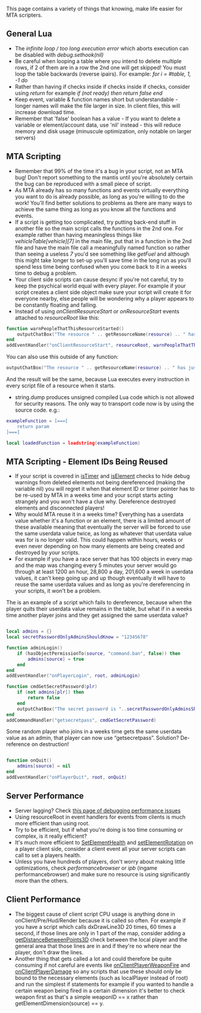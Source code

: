 This page contains a variety of things that knowing, make life easier for MTA scripters.

General Lua
-----------

-   The *infinite loop / too long execution error* which aborts execution can be disabled with *debug.sethook(nil)*
-   Be careful when looping a table where you intend to delete multiple rows, if 2 of them are in a row the 2nd one will get skipped! You must loop the table backwards (reverse ipairs). For example: *for i = \#table, 1, -1 do*
-   Rather than having if checks inside if checks inside if checks, consider using *return* for example *if (not ready) then return false end*
-   Keep event, variable & function names short but understandable - longer names will make the file larger in size. In client files, this will increase download time.
-   Remember that 'false' boolean has a value - If you want to delete a variable or element/account data, use 'nil' instead - this will reduce memory and disk usage (minuscule optimization, only notable on larger servers)

MTA Scripting
-------------

-   Remember that 99% of the time it's a bug in your script, not an MTA bug! Don't report something to the mantis until you're absolutely certain the bug can be reproduced with a small piece of script.
-   As MTA already has so many functions and events virtually everything you want to do is already possible, as long as you're willing to do the work! You'll find better solutions to problems as there are many ways to achieve the same thing as long as you know all the functions and events.
-   If a script is getting too complicated, try putting back-end stuff in another file so the main script calls the functions in the 2nd one. For example rather than having meaningless things like *vehicleTable\[vehicle\]\[7\]* in the main file, put that in a function in the 2nd file and have the main file call a meaningfully named function so rather than seeing a useless *7* you'd see something like *getFuel* and although this might take longer to set-up you'll save time in the long run as you'll spend less time being confused when you come back to it in a weeks time to debug a problem.
-   Your client side scripts can cause desync if you're not careful, try to keep the psychical world equal with every player. For example if your script creates a client side object make sure your script will create it for everyone nearby, else people will be wondering why a player appears to be constantly floating and falling.
-   Instead of using *onClientResourceStart* or *onResourceStart* events attached to *resourceRoot* like this:

``` lua
function warnPeopleThatThisResourceStarted()
    outputChatBox("The resource " .. getResourceName(resource) .. " has just started!", 0, 255, 0)
end
addEventHandler("onClientResourceStart", resourceRoot, warnPeopleThatThisResourceStarted)
```

You can also use this outside of any function:

``` lua
outputChatBox("The resource " .. getResourceName(resource) .. " has just started!", 0, 255, 0)
```

And the result will be the same, because Lua executes every instruction in every script file of a resource when it starts.

-   string.dump produces unsigned compiled Lua code which is not allowed for security reasons. The only way to transport code now is by using the source code. e.g.:

``` lua
exampleFunction = [===[
    return param
]===]

local loadedFunction = loadstring(exampleFunction)
```

MTA Scripting - Element IDs Being Reused
----------------------------------------

-   If your script is covered in [isTimer](/docs/isTimer.md "wikilink") and [isElement](/isElement.md "wikilink") checks to hide debug warnings from deleted elements not being dereferenced (making the variable nil) you will regret it when that element ID or timer pointer has to be re-used by MTA in a weeks time and your script starts acting strangely and you won't have a clue why. Dereference destroyed elements and disconnected players!
-   Why would MTA reuse it in a weeks time? Everything has a userdata value whether it's a function or an element, there is a limited amount of these available meaning that eventually the server will be forced to use the same userdata value twice, as long as whatever that userdata value was for is no longer valid. This could happen within hours, weeks or even never depending on how many elements are being created and destroyed by your scripts.
-   For example if you have a race server that has 100 objects in every map and the map was changing every 5 minutes your server would go through at least 1200 an hour, 28,800 a day, 201,600 a week in userdata values, it can't keep going up and up though eventually it will have to reuse the same userdata values and as long as you're dereferencing in your scripts, it won't be a problem.

The is an example of a script which fails to dereference, because when the player quits their userdata value remains in the table, but what if in a weeks time another player joins and they get assigned the same userdata value?

``` lua

local admins = {}
local secretPasswordOnlyAdminsShouldKnow = "12345678"

function adminLogin()
    if (hasObjectPermissionTo(source, "command.ban", false)) then
        admins[source] = true
    end
end
addEventHandler("onPlayerLogin", root, adminLogin)

function cmdGetSecretPassword(plr)
    if (not admins[plr]) then
        return false
    end
    outputChatBox("The secret password is "..secretPasswordOnlyAdminsShouldKnow, plr)
end
addCommandHandler("getsecretpass", cmdGetSecretPassword)
```

Some random player who joins in a weeks time gets the same userdata value as an admin, that player can now use “getsecretpass”. Solution? De-reference on destruction!

``` lua

function onQuit()
    admins[source] = nil
end
addEventHandler("onPlayerQuit", root, onQuit)
```

Server Performance
------------------

-   Server lagging? Check [this page of debugging performance issues](/docs/Debugging#Debugging_Performance_Issues.md "wikilink")
-   Using resourceRoot in event handlers for events from clients is much more efficient than using root.
-   Try to be efficient, but if what you're doing is too time consuming or complex, is it really efficient?
-   It's much more efficient to [SetElementHealth](/docs/SetElementHealth.md "wikilink") and [setElementRotation](/setElementRotation.md "wikilink") on a player client side, consider a client event all your server scripts can call to set a players health.
-   Unless you have hundreds of players, don't worry about making little optimizations, check *performancebrowser* or *ipb* (ingame performancebrowser) and make sure no resource is using significantly more than the others.

Client Performance
------------------

-   The biggest cause of client script CPU usage is anything done in onClient/Pre/Hud/Render because it is called so often. For example if you have a script which calls dxDrawLine3D 20 times, 60 times a second, if those lines are only in 1 part of the map, consider adding a [getDistanceBetweenPoints3D](/docs/getDistanceBetweenPoints3D.md "wikilink") check between the local player and the general area that those lines are in and if they're no where near the player, don't draw the lines.
-   Another thing that gets called a lot and could therefore be quite consuming if not careful are events like [onClientPlayerWeaponFire](/docs/onClientPlayerWeaponFire.md "wikilink") and [onClientPlayerDamage](/onClientPlayerDamage.md "wikilink") so any scripts that use these should only be bound to the necessary elements (such as localPlayer instead of root) and run the simplest if statements for example if you wanted to handle a certain weapon being fired in a certain dimension it's better to check weapon first as that's a simple weaponID == x rather than getElementDimension(source) == y.
